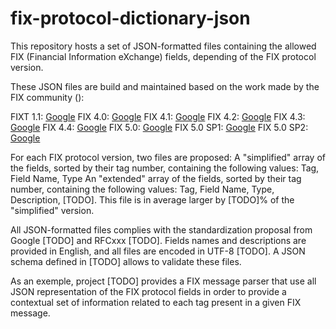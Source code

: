 # fix-protocol-dictionary-json
This repository hosts a set of JSON-formatted files containing the allowed FIX (Financial Information eXchange) fields, depending of the FIX protocol version.

These JSON files are build and maintained based on the work made by the FIX community ():

FIXT 1.1: [Google][1]
FIX 4.0: [Google][2]
FIX 4.1: [Google][3]
FIX 4.2: [Google][4]
FIX 4.3: [Google][5]
FIX 4.4: [Google][6]
FIX 5.0: [Google][7]
FIX 5.0 SP1: [Google][8]
FIX 5.0 SP2: [Google][9]

For each FIX protocol version, two files are proposed:
A "simplified" array of the fields, sorted by their tag number, containing the following values: Tag, Field Name, Type
An "extended" array of the fields, sorted by their tag number, containing the following values: Tag, Field Name, Type, Description, [TODO]. This file is in average larger by [TODO]% of the "simplified" version.

All JSON-formatted files complies with the standardization proposal from Google [TODO] and RFCxxx [TODO]. Fields names and descriptions are provided in English, and all files are encoded in UTF-8 [TODO].
A JSON schema defined in [TODO] allows to validate these files.

As an exemple, project [TODO] provides a FIX message parser that use all JSON representation of the FIX protocol fields in order to provide a contextual set of information related to each tag present in a given FIX message.

[1]: http://google.com/        "Google"
[2]: http://google.com/        "Google"
[3]: http://google.com/        "Google"
[4]: http://google.com/        "Google"
[5]: http://google.com/        "Google"
[6]: http://google.com/        "Google"
[7]: http://google.com/        "Google"
[8]: http://google.com/        "Google"
[9]: http://google.com/        "Google"

